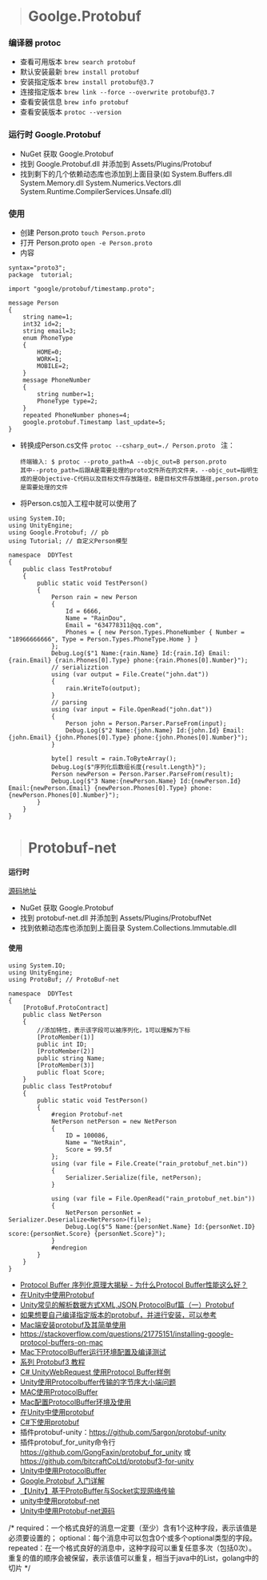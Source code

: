 > # Goolge.Protobuf

### 编译器 protoc

* 查看可用版本 ``` brew search protobuf ```
* 默认安装最新 ``` brew install protobuf ```
* 安装指定版本 ``` brew install protobuf@3.7 ```
* 连接指定版本 ``` brew link --force --overwrite protobuf@3.7 ```
* 查看安装信息 ``` brew info protobuf ```
* 查看安装版本 ``` protoc --version ```

### 运行时 Google.Protobuf

* NuGet 获取 Google.Protobuf
* 找到 Google.Protobuf.dll 并添加到 Assets/Plugins/Protobuf
* 找到剩下的几个依赖动态库也添加到上面目录(如 System.Buffers.dll System.Memory.dll System.Numerics.Vectors.dll System.Runtime.CompilerServices.Unsafe.dll)

### 使用

* 创建 Person.proto ``` touch Person.proto ```
* 打开 Person.proto ``` open -e Person.proto ```
* 内容

```
syntax="proto3";
package  tutorial;
 
import "google/protobuf/timestamp.proto";
 
message Person
{
	string name=1;
	int32 id=2;
	string email=3;
	enum PhoneType
	{
		HOME=0;
		WORK=1;
		MOBILE=2;
	}
	message PhoneNumber
	{
		string number=1;
		PhoneType type=2;
	}
	repeated PhoneNumber phones=4;
	google.protobuf.Timestamp last_update=5;
}
```

* 转换成Person.cs文件 ``` protoc --csharp_out=./ Person.proto  ```
注：

	```
	终端输入: $ protoc --proto_path=A --objc_out=B person.proto
	其中--proto_path=后跟A是需要处理的proto文件所在的文件夹，--objc_out=指明生成的是Objective-C代码以及目标文件存放路径，B是目标文件存放路径,person.proto是需要处理的文件
	```

* 将Person.cs加入工程中就可以使用了

```
using System.IO;
using UnityEngine;
using Google.Protobuf; // pb
using Tutorial; // 自定义Person模型

namespace  DDYTest
{
    public class TestProtobuf
    {
        public static void TestPerson()
        {
            Person rain = new Person
            {
                Id = 6666,
                Name = "RainDou",
                Email = "634778311@qq.com",
                Phones = { new Person.Types.PhoneNumber { Number = "18966666666", Type = Person.Types.PhoneType.Home } }
            };
            Debug.Log($"1 Name:{rain.Name} Id:{rain.Id} Email:{rain.Email} {rain.Phones[0].Type} phone:{rain.Phones[0].Number}");
            // serializztion
            using (var output = File.Create("john.dat"))
            {
                rain.WriteTo(output);
            }
            // parsing 
            using (var input = File.OpenRead("john.dat"))
            {
                Person john = Person.Parser.ParseFrom(input);
                Debug.Log($"2 Name:{john.Name} Id:{john.Id} Email:{john.Email} {john.Phones[0].Type} phone:{john.Phones[0].Number}");
            }

            byte[] result = rain.ToByteArray();
            Debug.Log($"序列化后数组长度{result.Length}");
            Person newPerson = Person.Parser.ParseFrom(result);
            Debug.Log($"3 Name:{newPerson.Name} Id:{newPerson.Id} Email:{newPerson.Email} {newPerson.Phones[0].Type} phone:{newPerson.Phones[0].Number}");
        }
    }
}
```

> # Protobuf-net

#### 运行时

[源码地址](https://github.com/protobuf-net/protobuf-net)

* NuGet 获取 Google.Protobuf
* 找到 protobuf-net.dll 并添加到 Assets/Plugins/ProtobufNet
* 找到依赖动态库也添加到上面目录 System.Collections.Immutable.dll

#### 使用

```
using System.IO;
using UnityEngine;
using ProtoBuf; // ProtoBuf-net

namespace  DDYTest
{
    [ProtoBuf.ProtoContract]
    public class NetPerson
    {
        //添加特性，表示该字段可以被序列化，1可以理解为下标
        [ProtoMember(1)]    
        public int ID;
        [ProtoMember(2)]
        public string Name;
        [ProtoMember(3)]
        public float Score;
    }
    public class TestProtobuf
    {
        public static void TestPerson()
        {
            #region Protobuf-net
            NetPerson netPerson = new NetPerson
            {
                ID = 100086,
                Name = "NetRain",
                Score = 99.5f
            };
            using (var file = File.Create("rain_protobuf_net.bin"))
            {
                Serializer.Serialize(file, netPerson);
            }

            using (var file = File.OpenRead("rain_protobuf_net.bin"))
            {
                NetPerson personNet = Serializer.Deserialize<NetPerson>(file);
                Debug.Log($"5 Name:{personNet.Name} Id:{personNet.ID} score:{personNet.Score} {personNet.Score}");
            }
            #endregion
        }
    }
}
```



* [Protocol Buffer 序列化原理大揭秘 - 为什么Protocol Buffer性能这么好？](https://blog.csdn.net/carson_ho/article/details/70568606)
* [在Unity中使用Protobuf](https://blog.csdn.net/qq_36458268/article/details/81067280)
* [Unity常见的解析数据方式XML,JSON,ProtocolBuf篇（一）Protobuf](https://blog.csdn.net/penchaoo/article/details/53609559)
* [如果想要自己编译指定版本的protobuf，并进行安装，可以参考](https://blog.csdn.net/qq_21383435/article/details/81035852)
* [Mac端安装protobuf及其简单使用](https://blog.csdn.net/love666666shen/article/details/89228450)
* https://stackoverflow.com/questions/21775151/installing-google-protocol-buffers-on-mac
* [Mac下ProtocolBuffer运行环境配置及编译测试](https://blog.csdn.net/qianlima210210/article/details/104889678)
* [系列 Protobuf3 教程 ](https://www.kaifaxueyuan.com/basic/protobuf3/protocol-buffer-csharp-compiling-your-protocol-buffers.html)
* [C# UnityWebRequest 使用Protocol Buffer样例](https://blog.csdn.net/qq_15555767/article/details/77994059)
* [Unity使用Protocolbuffer传输的字节序大小端问题](https://www.jianshu.com/p/20fd6db91e7a)
* [MAC使用ProtocolBuffer](https://www.jianshu.com/p/e217b1bb3c42)
* [Mac配置ProtocolBuffer环境及使用](https://www.jianshu.com/p/1bf89a8f7dd4)
* [在Unity中使用protobuf](https://zhuanlan.zhihu.com/p/75510885)
* [C#下使用protobuf](https://blog.csdn.net/yuxikuo_1/article/details/51494286)
* 插件protobuf-unity：https://github.com/5argon/protobuf-unity
* 插件protobuf_for_unity命令行 https://github.com/GongFaxin/protobuf_for_unity 或 https://github.com/bitcraftCoLtd/protobuf3-for-unity
* [Unity中使用ProtocolBuffer](https://www.cnblogs.com/Firepad-magic/p/14766483.html)
* [Google.Protobuf 入门详解](https://blog.csdn.net/q__y__L/article/details/86740156)
* [【Unity】基于ProtoBuffer与Socket实现网络传输](https://blog.csdn.net/treepulse/article/details/53465137)
* [unity中使用protobuf-net](https://blog.csdn.net/kenkao/article/details/80761627)
* [Unity中使用Protobuf-net源码](https://www.itdaan.com/tw/97680fdb53561ce7ea4e50f214580638)


/*
required：一个格式良好的消息一定要（至少）含有1个这种字段，表示该值是必须要设置的；
optional：每个消息中可以包含0个或多个optional类型的字段。
repeated：在一个格式良好的消息中，这种字段可以重复任意多次（包括0次）。重复的值的顺序会被保留，表示该值可以重复，相当于java中的List，golang中的切片
*/
